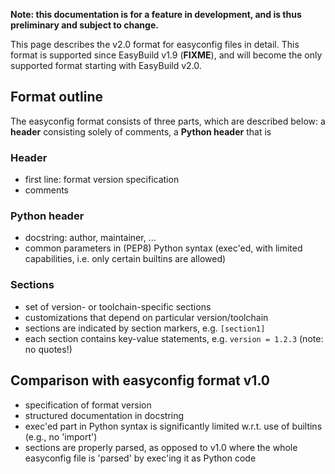 **Note: this documentation is for a feature in development, and is thus preliminary and subject to change.**

This page describes the v2.0 format for easyconfig files in detail. This format is supported since EasyBuild v1.9 (**FIXME**),
and will become the only supported format starting with EasyBuild v2.0.

## Format outline

The easyconfig format consists of three parts, which are described below: a **header** consisting solely of comments,
a **Python header** that is

### Header

* first line: format version specification
* comments

### Python header

* docstring: author, maintainer, ...
* common parameters in (PEP8) Python syntax (exec'ed, with limited capabilities, i.e. only certain builtins are allowed)

### Sections

* set of version- or toolchain-specific sections
 * customizations that depend on particular version/toolchain
* sections are indicated by section markers, e.g. `[section1]`
* each section contains key-value statements, e.g. `version = 1.2.3` (note: no quotes!)

## Comparison with easyconfig format v1.0

* specification of format version
* structured documentation in docstring
* exec'ed part in Python syntax is significantly limited w.r.t. use of builtins (e.g., no 'import')
* sections are properly parsed, as opposed to v1.0 where the whole easyconfig file is 'parsed' by exec'ing it as Python code

